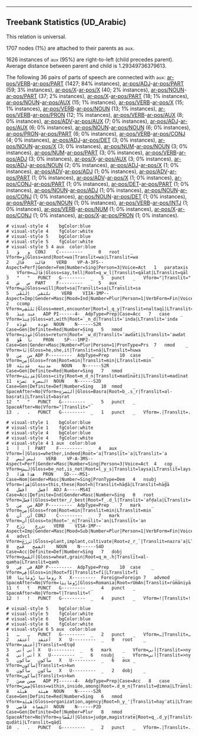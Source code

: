 

--------------------------------------------------------------------------------

## Treebank Statistics (UD_Arabic)

This relation is universal.

1707 nodes (1%) are attached to their parents as `aux`.

1626 instances of `aux` (95%) are right-to-left (child precedes parent).
Average distance between parent and child is 1.29349736379613.

The following 36 pairs of parts of speech are connected with `aux`: [ar-pos/VERB]()-[ar-pos/PART]() (1427; 84% instances), [ar-pos/ADJ]()-[ar-pos/PART]() (59; 3% instances), [ar-pos/X]()-[ar-pos/X]() (40; 2% instances), [ar-pos/NOUN]()-[ar-pos/PART]() (37; 2% instances), [ar-pos/X]()-[ar-pos/PART]() (18; 1% instances), [ar-pos/NOUN]()-[ar-pos/AUX]() (15; 1% instances), [ar-pos/VERB]()-[ar-pos/X]() (15; 1% instances), [ar-pos/VERB]()-[ar-pos/NOUN]() (13; 1% instances), [ar-pos/VERB]()-[ar-pos/PRON]() (12; 1% instances), [ar-pos/VERB]()-[ar-pos/AUX]() (8; 0% instances), [ar-pos/ADV]()-[ar-pos/AUX]() (7; 0% instances), [ar-pos/ADJ]()-[ar-pos/AUX]() (6; 0% instances), [ar-pos/NOUN]()-[ar-pos/NOUN]() (6; 0% instances), [ar-pos/PRON]()-[ar-pos/PART]() (6; 0% instances), [ar-pos/VERB]()-[ar-pos/CONJ]() (4; 0% instances), [ar-pos/ADJ]()-[ar-pos/DET]() (3; 0% instances), [ar-pos/NOUN]()-[ar-pos/X]() (3; 0% instances), [ar-pos/NUM]()-[ar-pos/NOUN]() (3; 0% instances), [ar-pos/NUM]()-[ar-pos/PART]() (3; 0% instances), [ar-pos/VERB]()-[ar-pos/ADJ]() (3; 0% instances), [ar-pos/X]()-[ar-pos/AUX]() (3; 0% instances), [ar-pos/ADJ]()-[ar-pos/NOUN]() (2; 0% instances), [ar-pos/ADJ]()-[ar-pos/X]() (1; 0% instances), [ar-pos/ADV]()-[ar-pos/ADJ]() (1; 0% instances), [ar-pos/ADV]()-[ar-pos/PART]() (1; 0% instances), [ar-pos/ADV]()-[ar-pos/X]() (1; 0% instances), [ar-pos/CONJ]()-[ar-pos/PART]() (1; 0% instances), [ar-pos/DET]()-[ar-pos/PART]() (1; 0% instances), [ar-pos/NOUN]()-[ar-pos/ADJ]() (1; 0% instances), [ar-pos/NOUN]()-[ar-pos/CONJ]() (1; 0% instances), [ar-pos/NOUN]()-[ar-pos/DET]() (1; 0% instances), [ar-pos/PART]()-[ar-pos/NOUN]() (1; 0% instances), [ar-pos/VERB]()-[ar-pos/INTJ]() (1; 0% instances), [ar-pos/VERB]()-[ar-pos/NUM]() (1; 0% instances), [ar-pos/X]()-[ar-pos/CONJ]() (1; 0% instances), [ar-pos/X]()-[ar-pos/PRON]() (1; 0% instances).


~~~ conllu
# visual-style 4	bgColor:blue
# visual-style 4	fgColor:white
# visual-style 5	bgColor:blue
# visual-style 5	fgColor:white
# visual-style 5 4 aux	color:blue
1	و	وَ	CONJ	C---------	_	0	root	_	Vform=وَ|Gloss=and|Root=wa|Translit=wa|LTranslit=wa
2	قالت	قَال	VERB	VP-A-3FS--	Aspect=Perf|Gender=Fem|Number=Sing|Person=3|Voice=Act	1	parataxis	_	Vform=قَالَت|Gloss=say,tell|Root=q_w_l|Translit=qālat|LTranslit=qāl
3	"	"	PUNCT	G---------	_	5	punct	_	Vform="|Translit="
4	س	سَ	PART	F---------	_	5	aux	_	Vform=سَ|Gloss=will|Root=sa|Translit=sa|LTranslit=sa
5	نلتقي	اِلتَقَى	VERB	VIIA-1MP--	Aspect=Imp|Gender=Masc|Mood=Ind|Number=Plur|Person=1|VerbForm=Fin|Voice=Act	2	ccomp	_	Vform=نَلتَقِي|Gloss=meet,encounter|Root=l_q_y|Translit=naltaqī|LTranslit=iltaqā
6	عند	عِندَ	ADP	PI------4-	AdpType=Prep|Case=Acc	7	case	_	Vform=عِندَ|Gloss=at,with|Root=`_n_d|Translit=ʿinda|LTranslit=ʿinda
7	عودة	عَودَة	NOUN	N------S2R	Case=Gen|Definite=Red|Number=Sing	5	nmod	_	Vform=عَودَةِ|Gloss=return|Root=`_w_d|Translit=ʿawdati|LTranslit=ʿawdat
8	نا	هُوَ	PRON	SP---1MP2-	Case=Gen|Gender=Masc|Number=Plur|Person=1|PronType=Prs	7	nmod	_	Vform=نَا|Gloss=he,she,it|Translit=nā|LTranslit=huwa
9	من	مِن	ADP	P---------	AdpType=Prep	10	case	_	Vform=مِن|Gloss=from|Root=min|Translit=min|LTranslit=min
10	مدينة	مَدِينَة	NOUN	N------S2R	Case=Gen|Definite=Red|Number=Sing	7	nmod	_	Vform=مَدِينَةِ|Gloss=city|Root=m_d_n|Translit=madīnati|LTranslit=madīnat
11	البصرة	بَصرَة	NOUN	N------S2D	Case=Gen|Definite=Def|Number=Sing	10	nmod	_	SpaceAfter=No|Vform=اَلبَصرَةِ|Gloss=Basra|Root=b_.s_r|Translit=al-baṣrati|LTranslit=baṣrat
12	"	"	PUNCT	G---------	_	5	punct	_	SpaceAfter=No|Vform="|Translit="
13	.	.	PUNCT	G---------	_	1	punct	_	Vform=.|Translit=.

~~~


~~~ conllu
# visual-style 1	bgColor:blue
# visual-style 1	fgColor:white
# visual-style 4	bgColor:blue
# visual-style 4	fgColor:white
# visual-style 4 1 aux	color:blue
1	أ	أَ	PART	F---------	_	4	aux	_	Vform=أَ|Gloss=whether,indeed|Root='a|Translit=ʾa|LTranslit=ʾa
2	ليس	لَيس	VERB	VP-A-3MS--	Aspect=Perf|Gender=Masc|Number=Sing|Person=3|Voice=Act	4	cop	_	Vform=لَيسَ|Gloss=be_not,is_not|Root=l_y_s|Translit=laysa|LTranslit=lays
3	هذا	هٰذَا	PRON	SD----MS1-	Case=Nom|Gender=Masc|Number=Sing|PronType=Dem	4	nsubj	_	Vform=هٰذَا|Gloss=this,these|Root=h|Translit=hāḏā|LTranslit=hāḏā
4	أفضل	أَفضَل	ADJ	A-----MS4I	Case=Acc|Definite=Ind|Gender=Masc|Number=Sing	0	root	_	Vform=أَفضَلَ|Gloss=better_/_best|Root=f_.d_l|Translit=ʾafḍala|LTranslit=ʾafḍal
5	من	مِن	ADP	P---------	AdpType=Prep	7	mark	_	Vform=مِن|Gloss=from|Root=min|Translit=min|LTranslit=min
6	أن	أَن	CONJ	C---------	_	7	mark	_	Vform=أَن|Gloss=to|Root='_n|Translit=ʾan|LTranslit=ʾan
7	نزرع	زَرَع	VERB	VISA-1MP--	Aspect=Imp|Gender=Masc|Mood=Sub|Number=Plur|Person=1|VerbForm=Fin|Voice=Act	4	advcl	_	Vform=نَزرَعَ|Gloss=plant,implant,cultivate|Root=z_r_`|Translit=nazraʿa|LTranslit=zaraʿ
8	القمح	قَمح	NOUN	N------S4D	Case=Acc|Definite=Def|Number=Sing	7	dobj	_	Vform=اَلقَمحَ|Gloss=wheat,grain|Root=q_m_.h|Translit=al-qamḥa|LTranslit=qamḥ
9	في	فِي	ADP	P---------	AdpType=Prep	10	case	_	Vform=فِي|Gloss=in|Root=fI|Translit=fī|LTranslit=fī
10	رومانيا	رُومَانِيَا	X	X---------	Foreign=Foreign	7	advmod	_	SpaceAfter=No|Vform=رُومَانِيَا|Gloss=Romania|Root=rUmAn|Translit=rūmāniyā|LTranslit=rūmāniyā
11	؟	؟	PUNCT	G---------	_	4	punct	_	SpaceAfter=No|Vform=؟|Translit=؟
12	!	!	PUNCT	G---------	_	4	punct	_	Vform=!|Translit=!

~~~


~~~ conllu
# visual-style 5	bgColor:blue
# visual-style 5	fgColor:white
# visual-style 6	bgColor:blue
# visual-style 6	fgColor:white
# visual-style 6 5 aux	color:blue
1	ـ	ـ	PUNCT	G---------	_	2	punct	_	Vform=ـ|Translit=ـ
2	أعتقد	أعتقد	X	U---------	_	0	root	_	Vform=أعتقد|Translit=>Etqd
3	أني	أني	X	U---------	_	6	mark	_	Vform=أني|Translit=>ny
4	أني	أني	X	U---------	_	6	nsubj	_	Vform=أني|Translit=>ny
5	سأكون	سأكون	X	U---------	_	6	aux	_	Vform=سأكون|Translit=s>kwn
6	سأكون	سأكون	X	U---------	_	2	dobj	_	Vform=سأكون|Translit=s>kwn
7	ضمن	ضِمنَ	ADP	PI------4-	AdpType=Prep|Case=Acc	8	case	_	Vform=ضِمنَ|Gloss=within,inside,among|Root=.d_m_n|Translit=ḍimna|LTranslit=ḍimna
8	هيئة	هَيئَة	NOUN	N------S2R	Case=Gen|Definite=Red|Number=Sing	6	nmod	_	Vform=هَيئَةِ|Gloss=organization,agency|Root=h_y_'|Translit=hayʾati|LTranslit=hayʾat
9	القضاة	قَاضِي	NOUN	N------P2D	Case=Gen|Definite=Def|Number=Plur	8	nmod	_	SpaceAfter=No|Vform=اَلقُضَاةِ|Gloss=judge,magistrate|Root=q_.d_y|Translit=al-quḍāti|LTranslit=qāḍī
10	.	.	PUNCT	G---------	_	2	punct	_	Vform=.|Translit=.

~~~



